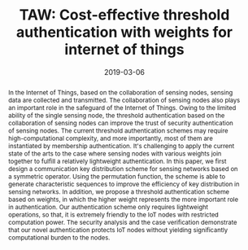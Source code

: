 ---
title: "TAW: Cost-effective threshold authentication with weights for internet of things"
abstract: "In the Internet of Things, based on the collaboration of sensing nodes, sensing data are collected and transmitted. The collaboration of sensing nodes also plays an important role in the safeguard of the Internet of Things. Owing to the limited ability of the single sensing node, the threshold authentication based on the collaboration of sensing nodes can improve the trust of security authentication of sensing nodes. The current threshold authentication schemes may require high-computational complexity, and more importantly, most of them are instantiated by membership authentication. It's challenging to apply the current state of the arts to the case where sensing nodes with various weights join together to fulfill a relatively lightweight authentication. In this paper, we first design a communication key distribution scheme for sensing networks based on a symmetric operator. Using the permutation function, the scheme is able to generate characteristic sequences to improve the efficiency of key distribution in sensing networks. In addition, we propose a threshold authentication scheme based on weights, in which the higher weight represents the more important role in authentication. Our authentication scheme only requires lightweight operations, so that, it is extremely friendly to the IoT nodes with restricted computation power. The security analysis and the case verification demonstrate that our novel authentication protects IoT nodes without yielding significantly computational burden to the nodes."
collection: publications
permalink: /publication/ning2019taw
date: 2019-03-06
venue: 'IEEE Access'
paperurl: '/files/pdf/papers/ning2019taw.pdf'
link: 'https://ieeexplore.ieee.org/document/8661487'
citation: 'Zhenhu Ning, Guangquan Xu, Naixue Xiong, Yongli Yang, Changxiang Shen, Emmanouil Panaousis, Hao Wang, Kaitai Liang (2019). 
		&quot;TAW: Cost-effective threshold authentication with weights for internet of things.&quot;
		<i>IEEE Access</i>, 21(15), 5119.<br>
		<span style="color:#2979ab;">(JCR 2019: 3.745, CiteScore 2019: 3.9)</span>'
---